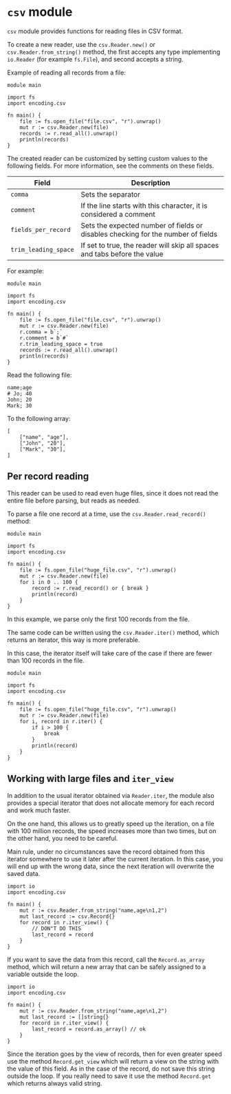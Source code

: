 # `csv` module

`csv` module provides functions for reading files in CSV format.

To create a new reader, use the `csv.Reader.new()` or `csv.Reader.from_string()`
method, the first accepts any type implementing `io.Reader` (for example
`fs.File`), and second accepts a string.

Example of reading all records from a file:

```spawn
module main

import fs
import encoding.csv

fn main() {
    file := fs.open_file("file.csv", "r").unwrap()
    mut r := csv.Reader.new(file)
    records := r.read_all().unwrap()
    println(records)
}
```

The created reader can be customized by setting custom values to the following
fields. For more information, see the comments on these fields.

| Field                | Description                                                                      |
|----------------------|----------------------------------------------------------------------------------|
| `comma`              | Sets the separator                                                               |
| `comment`            | If the line starts with this character, it is considered a comment               |
| `fields_per_record`  | Sets the expected number of fields or disables checking for the number of fields |
| `trim_leading_space` | If set to true, the reader will skip all spaces and tabs before the value        |

For example:

```spawn
module main

import fs
import encoding.csv

fn main() {
    file := fs.open_file("file.csv", "r").unwrap()
    mut r := csv.Reader.new(file)
    r.comma = b`;`
    r.comment = b`#`
    r.trim_leading_space = true
    records := r.read_all().unwrap()
    println(records)
}
```

Read the following file:

```csv
name;age
# Jo; 40
John; 20
Mark; 30
```

To the following array:

```
[
    ["name", "age"],
    ["John", "20"],
    ["Mark", "30"],
]
```

## Per record reading

This reader can be used to read even huge files, since it does not read the
entire file before parsing, but reads as needed.

To parse a file one record at a time, use the `csv.Reader.read_record()` method:

```spawn
module main

import fs
import encoding.csv

fn main() {
    file := fs.open_file("huge_file.csv", "r").unwrap()
    mut r := csv.Reader.new(file)
    for i in 0 .. 100 {
        record := r.read_record() or { break }
        println(record)
    }
}
```

In this example, we parse only the first 100 records from the file.

The same code can be written using the `csv.Reader.iter()` method, which returns
an iterator, this way is more preferable.

In this case, the iterator itself will take care of the case if there are fewer
than 100 records in the file.

```spawn
module main

import fs
import encoding.csv

fn main() {
    file := fs.open_file("huge_file.csv", "r").unwrap()
    mut r := csv.Reader.new(file)
    for i, record in r.iter() {
        if i > 100 {
            break
        }
        println(record)
    }
}
```

## Working with large files and `iter_view`

In addition to the usual iterator obtained via `Reader.iter`, the module also
provides a special iterator that does not allocate memory for each record
and work much faster.

On the one hand, this allows us to greatly speed up the iteration, on a file
with 100 million records, the speed increases more than two times, but on the
other hand, you need to be careful.

Main rule, under no circumstances save the record obtained from this iterator
somewhere to use it later after the current iteration. In this case, you will
end up with the wrong data, since the next iteration will overwrite the saved
data.

```spawn
import io
import encoding.csv

fn main() {
    mut r := csv.Reader.from_string("name,age\n1,2")
    mut last_record := csv.Record{}
    for record in r.iter_view() {
        // DON"T DO THIS
        last_record = record
    }
}
```

If you want to save the data from this record, call the `Record.as_array`
method, which will return a new array that can be safely assigned to a variable
outside the loop.

```spawn
import io
import encoding.csv

fn main() {
    mut r := csv.Reader.from_string("name,age\n1,2")
    mut last_record := []string{}
    for record in r.iter_view() {
        last_record = record.as_array() // ok
    }
}
```

Since the iteration goes by the view of records, then for even greater speed use
the method `Record.get_view` which will return a view on the string with the
value of this field. As in the case of the record, do not save this string
outside the loop. If you really need to save it use the method `Record.get`
which returns always valid string.

